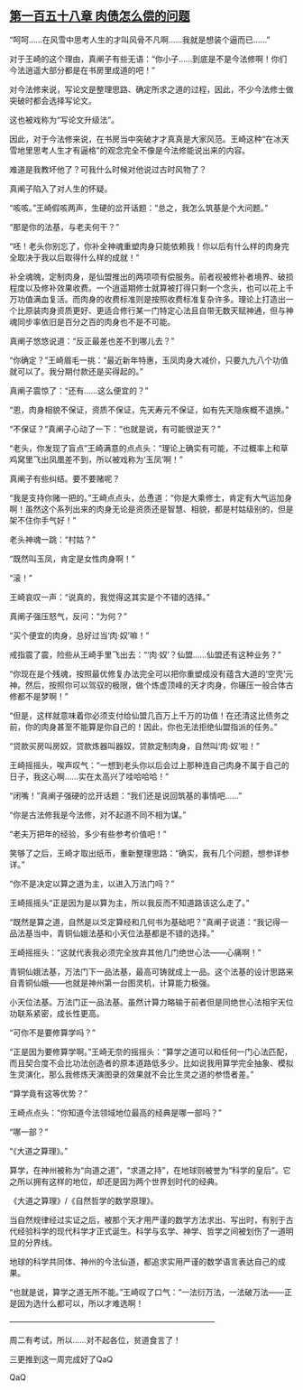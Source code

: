 ## [第一百五十八章 肉债怎么偿的问题](https://www.xxbiquge.com/11_11207/5463583.html)


  “呵呵……在风雪中思考人生的才叫风骨不凡啊……我就是想装个逼而已……”

  对于王崎的这个理由，真阐子有些无语：“你小子……到底是不是今法修啊！你们今法逍遥大部分都是在书房里成道的吧！”

  对今法修来说，写论文是整理思路、确定所求之道的过程，因此，不少今法修士做突破时都会选择写论文。

  这也被戏称为“写论文升级法”。

  因此，对于今法修来说，在书房当中突破才才真真是大家风范。王崎这种“在冰天雪地里思考人生才有逼格”的观念完全不像是今法修能说出来的内容。

  难道是我教坏他了？可我什么时候对他说过古时风物了？

  真阐子陷入了对人生的怀疑。

  “咳咳。”王崎假咳两声，生硬的岔开话题：“总之，我怎么筑基是个大问题。”

  “那是你的法基，与老夫何干？”

  “呸！老头你别忘了，你补全神魂重塑肉身只能依赖我！你以后有什么样的肉身完全取决于我以后取得什么样的成就！”

  补全魂魄，定制肉身，是仙盟推出的两项项有偿服务。前者视被修补者境界、破损程度以及修补效果收费。一个逍遥期修士就算被打得只剩一个念头，也可以花上千万功值满血复活。而肉身的收费标准则是按照收费标准复杂许多。理论上打造出一个比原装肉身资质更好、更适合修行某一门特定心法且自带无数天赋神通，但与神魂同步率依旧是百分之百的肉身也不是不可能。

  真阐子悠悠说道：“反正最差也差不到哪儿去？”

  “你确定？”王崎眉毛一挑：“最近新年特惠，玉凤肉身大减价，只要九九八个功值就可以了。我分期付款还是买得起的。”

  真阐子震惊了：“还有……这么便宜的？”

  “恩，肉身相貌不保证，资质不保证，先天寿元不保证，如有先天隐疾概不退换。”

  “不保证？”真阐子心动了一下：“也就是说，有可能很逆天？”

  “老头，你发现了盲点”王崎满意的点点头：“理论上确实有可能，不过概率上和草鸡窝里飞出凤凰差不到，所以被戏称为‘玉凤’啊！”

  真阐子有些纠结。要不要赌呢？

  “我是支持你赌一把的。”王崎点点头，怂恿道：“你是大乘修士，肯定有大气运加身啊！虽然这个系列出来的肉身无论是资质还是智慧、相貌，都是村姑级别的，但是架不住你手气好！”

  老头神魂一跳：“村姑？”

  “既然叫玉凤，肯定是女性肉身啊！”

  “滚！”

  王崎哀叹一声：“说真的，我觉得这其实是个不错的选择。”

  真阐子强压怒气，反问：“为何？”

  “买个便宜的肉身，总好过当‘肉·奴’嘛！”

  戒指震了震，险些从王崎手里飞出去：“‘肉·奴’？仙盟……仙盟还有这种业务？”

  “你现在是个残魂，按照最优修复办法完全可以把你重塑成没有蕴含大道的‘空壳’元神。然后，按照你可以驾驭的极限，做个炼虚顶峰的天才肉身，你碾压一般合体古修都不是梦啊！”

  “但是，这样就意味着你必须支付给仙盟几百万上千万的功值！在还清这比债务之前，你的肉身甚至不能算是你自己的！因此，你也无法拒绝仙盟指派的任务。”

  “贷款买房叫房奴，贷款炼器叫器奴，贷款定制肉身，自然叫‘肉·奴’啦！”

  王崎摇摇头，唉声叹气：“一想到老头你以后会过上那种连自己肉身不属于自己的日子，我这心啊……实在太高兴了哇哈哈哈！”

  “闭嘴！”真阐子强硬的岔开话题：“我们还是说回筑基的事情吧……”

  “你是古法修我是今法修，对不起道不同不相为谋。”

  “老夫万把年的经验，多少有些参考价值吧！”

  笑够了之后，王崎才取出纸币，重新整理思路：“确实，我有几个问题，想参详参详。”

  “你不是决定以算之道为主，以进入万法门吗？”

  王崎摇摇头“正是因为是以算为主，所以我反而不知道路该这么走了。”

  “既然是算之道，自然是以爻定算经和几何书为基础吧？”真阐子说道：“我记得一品法基当中，青铜仙娥法基和小天位法基都是不错的选择。”

  王崎摇摇头：“这就代表我必须完全放弃其他几门绝世心法——心痛啊！”

  青铜仙娥法基，万法门下一品法基，最高可铸就成上一品。这个法基的设计思路来自青铜仙娥——也就是神州第一台图灵机，计算能力极强。

  小天位法基。万法门正一品法基。虽然计算力略输于前者但是同绝世心法相宇天位功联系紧密，成长性更高。

  “可你不是要修算学吗？”

  “正是因为要修算学啊。”王崎无奈的摇摇头：“算学之道可以和任何一门心法匹配，而且契合度不会比功法创造者的原本道路低多少。比如说我用算学完全抽象、模拟生灵演化，那么我修炼天演图录的效果就不会比生灵之道的参悟者差。”

  “算学竟有这等优势？”

  王崎点点头：“你知道今法领域地位最高的经典是哪一部吗？”

  “哪一部？”

  “《大道之算理》。”

  算学，在神州被称为“向道之道”，“求道之持”，在地球则被誉为“科学的皇后”。它之所以拥有这样的地位，却还是因为两个世界划时代的经典。

  《大道之算理》/《自然哲学的数学原理》。

  当自然规律经过实证之后，被那个天才用严谨的数学方法求出、写出时，有别于古代经验科学的现代科学才正式诞生。科学与玄学、神学、哲学之间被划伤了一道明显的分界线。

  地球的科学共同体、神州的今法仙道，都追求实用严谨的数学语言表达自己的成果。

  “也就是说，算学之道无所不能。”王崎叹了口气：“一法衍万法，一法破万法——正是因为选什么都可以，所以才难选啊！

  ——————————————————————————

  周二有考试，所以……对不起各位，贫道食言了！

  三更推到这一周完成好了QaQ

  QaQ
